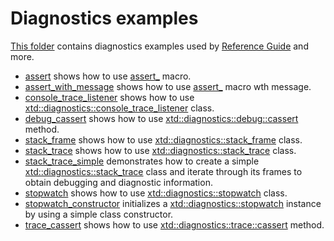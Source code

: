 # Diagnostics examples

[This folder](.) contains diagnostics examples used by [Reference Guide](https://codedocs.xyz/gammasoft71/xtd/) and more.

* [assert](assert_/README.md) shows how to use [assert_](../../../src/xtd.core/include/xtd/diagnostics::debug.h) macro.
* [assert_with_message](assert_with_message/README.md) shows how to use [assert_](../../../src/xtd.core/include/xtd/diagnostics::debug.h) macro wth message.
* [console_trace_listener](console_trace_listener/README.md) shows how to use [xtd::diagnostics::console_trace_listener](../../../src/xtd.core/include/xtd/diagnostics::console_trace_listener.h) class.
* [debug_cassert](debug_cassert/README.md) shows how to use [xtd::diagnostics::debug::cassert](../../../src/xtd.core/include/xtd/diagnostics::debug.h) method.
* [stack_frame](stack_frame/README.md) shows how to use [xtd::diagnostics::stack_frame](../../../src/xtd.core/include/xtd/diagnostics::stack_frame.h) class.
* [stack_trace](stack_trace/README.md) shows how to use [xtd::diagnostics::stack_trace](../../../src/xtd.core/include/xtd/diagnostics::stack_trace.h) class.
* [stack_trace_simple](stack_trace_simple/README.md) demonstrates how to create a simple [xtd::diagnostics::stack_trace](../../../src/xtd.core/include/xtd/diagnostics::stack_trace.h) class and iterate through its frames to obtain debugging and diagnostic information.
* [stopwatch](stopwatch/README.md) shows how to use [xtd::diagnostics::stopwatch](../../../src/xtd.core/include/xtd/diagnostics::stopwatch.h) class.
* [stopwatch_constructor](stopwatch_constructor/README.md) initializes a [xtd::diagnostics::stopwatch](../../../src/xtd.core/include/xtd/diagnostics::stopwatch.h) instance by using a simple class constructor.
* [trace_cassert](trace_cassert/README.md) shows how to use [xtd::diagnostics::trace::cassert](../../../src/xtd.core/include/xtd/diagnostics::trace.h) method.
